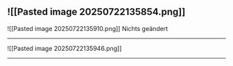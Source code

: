 ![[Pasted image 20250722135854.png]]
---

![[Pasted image 20250722135910.png]]
Nichts geändert

---

![[Pasted image 20250722135946.png]]

---
